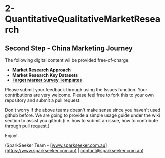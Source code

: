 # 2-QuantitativeQualitativeMarketResearch

## Second Step - China Marketing Journey

The following digital content wil be provided free-of-charge.

* **[Market Research Approach](https://github.com/SparkSeeker-AU/2-QuantitativeMarketResearch/blob/master/Market%20Research%20Approach)**
* **Market Research Key Datasets**
* **[Target Market Survey Templates](https://github.com/SparkSeeker-AU/2-QuantitativeMarketResearch/tree/master/Target%20Market%20Survey%20Templates)**

Please submit your feedback through using the Issues function.
Your contributions are very welcome. Please feel free to fork this to your own repository and submit a pull request.

Don't worry if the above teams doesn't make sense since you haven't used github before. We are going to provide a simple usage guide under the wiki section to assist you github (i.e. how to submit an issue, how to contribute through pull request.)

Enjoy!

(SparkSeeker Team - [www.sparkseeker.com.au](https://www.sparkseeker.com.au) | [contact@sparkseeker.com.au](mailto:contact@sparkseeker.com.au))
